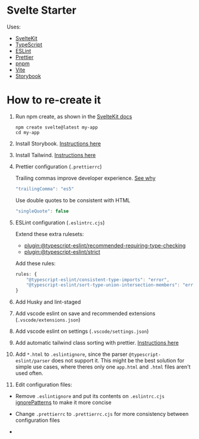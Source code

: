 # Svelte Starter

Uses:

- [SvelteKit](https://kit.svelte.dev/)
- [TypeScript](https://www.typescriptlang.org/)
- [ESLint](https://eslint.org/)
- [Prettier](https://prettier.io/)
- [pnpm](https://pnpm.io/)
- [Vite](https://vitejs.dev/)
- [Storybook](https://storybook.js.org/)

# How to re-create it

1. Run npm create, as shown in the [SvelteKit docs](https://kit.svelte.dev/docs/introduction#getting-started)

   ```
   npm create svelte@latest my-app
   cd my-app
   ```

2. Install Storybook. [Instructions here](https://storybook.js.org/docs/svelte/get-started/install)

3. Install Tailwind. [Instructions here](https://tailwindcss.com/docs/guides/sveltekit)

4. Prettier configuration (`.prettierrc`)

   Trailing commas improve developer experience. [See why](https://developer.mozilla.org/en-US/docs/Web/JavaScript/Reference/Trailing_commas)

   ```js
   "trailingComma": "es5"
   ```

   Use double quotes to be consistent with HTML

   ```js
   "singleQuote": false
   ```

5. ESLint configuration (`.eslintrc.cjs`)

   Extend these extra rulesets:

   - [plugin:@typescript-eslint/recommended-requiring-type-checking](https://typescript-eslint.io/docs/linting/configs/#recommended-requiring-type-checking)
   - [plugin:@typescript-eslint/strict](https://typescript-eslint.io/docs/linting/configs/#strict)

   Add these rules:

   ```js
   rules: {
       "@typescript-eslint/consistent-type-imports": "error",
       "@typescript-eslint/sort-type-union-intersection-members": "error",
   }
   ```

6. Add Husky and lint-staged

7. Add vscode eslint on save and recommended extensions (`.vscode/extensions.json`)

8. Add vscode eslint on settings (`.vscode/settings.json`)

9. Add automatic tailwind class sorting with prettier. [Instructions here](https://tailwindcss.com/blog/automatic-class-sorting-with-prettier)

10. Add `*.html` to `.eslintignore`, since the parser `@typescript-eslint/parser` does not support it.
    This might be the best solution for simple use cases, where theres only one `app.html` and `.html` files aren't used often.

11. Edit configuration files:

- Remove `.eslintignore` and put its contents on `.eslintrc.cjs` [ignorePatterns](https://eslint.org/docs/latest/user-guide/configuring/ignoring-code) to make it more concise

- Change `.prettierrc` to `.prettierrc.cjs` for more consistency between configuration files

-
